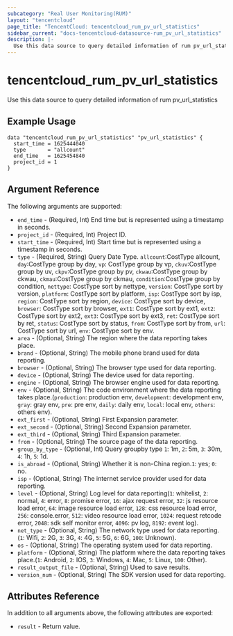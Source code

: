 ```yaml
---
subcategory: "Real User Monitoring(RUM)"
layout: "tencentcloud"
page_title: "TencentCloud: tencentcloud_rum_pv_url_statistics"
sidebar_current: "docs-tencentcloud-datasource-rum_pv_url_statistics"
description: |-
  Use this data source to query detailed information of rum pv_url_statistics
---
```


# tencentcloud_rum_pv_url_statistics

Use this data source to query detailed information of rum pv_url_statistics

## Example Usage

```hcl
data "tencentcloud_rum_pv_url_statistics" "pv_url_statistics" {
  start_time = 1625444040
  type       = "allcount"
  end_time   = 1625454840
  project_id = 1
}
```

## Argument Reference

The following arguments are supported:

* `end_time` - (Required, Int) End time but is represented using a timestamp in seconds.
* `project_id` - (Required, Int) Project ID.
* `start_time` - (Required, Int) Start time but is represented using a timestamp in seconds.
* `type` - (Required, String) Query Date Type. `allcount`:CostType allcount, `day`:CostType group by day, `vp`: CostType group by vp, `ckuv`:CostType group by uv, `ckpv`:CostType group by pv, `ckwau`:CostType group by ckwau, `ckmau`:CostType group by ckmau, `condition`:CostType group by condition, `nettype`: CostType sort by nettype, `version`: CostType sort by version, `platform`: CostType sort by platform, `isp`: CostType sort by isp, `region`: CostType sort by region, `device`: CostType sort by device, `browser`: CostType sort by browser, `ext1`: CostType sort by ext1, `ext2`: CostType sort by ext2, `ext3`: CostType sort by ext3, `ret`: CostType sort by ret, `status`: CostType sort by status, `from`: CostType sort by from, `url`: CostType sort by url, `env`: CostType sort by env.
* `area` - (Optional, String) The region where the data reporting takes place.
* `brand` - (Optional, String) The mobile phone brand used for data reporting.
* `browser` - (Optional, String) The browser type used for data reporting.
* `device` - (Optional, String) The device used for data reporting.
* `engine` - (Optional, String) The browser engine used for data reporting.
* `env` - (Optional, String) The code environment where the data reporting takes place.(`production`: production env, `development`: development env, `gray`: gray env, `pre`: pre env, `daily`: daily env, `local`: local env, `others`: others env).
* `ext_first` - (Optional, String) First Expansion parameter.
* `ext_second` - (Optional, String) Second Expansion parameter.
* `ext_third` - (Optional, String) Third Expansion parameter.
* `from` - (Optional, String) The source page of the data reporting.
* `group_by_type` - (Optional, Int) Query groupby type `1`: 1m, `2`: 5m, `3`: 30m, `4`: 1h, `5`: 1d.
* `is_abroad` - (Optional, String) Whether it is non-China region.`1`: yes; `0`: no.
* `isp` - (Optional, String) The internet service provider used for data reporting.
* `level` - (Optional, String) Log level for data reporting(`1`: whitelist, `2`: normal, `4`: error, `8`: promise error, `16`: ajax request error, `32`: js resource load error, `64`: image resource load error, `128`: css resource load error, `256`: console.error, `512`: video resource load error, `1024`: request retcode error, `2048`: sdk self monitor error, `4096`: pv log, `8192`: event log).
* `net_type` - (Optional, String) The network type used for data reporting.(`1`: Wifi, `2`: 2G, `3`: 3G, `4`: 4G, `5`: 5G, `6`: 6G, `100`: Unknown).
* `os` - (Optional, String) The operating system used for data reporting.
* `platform` - (Optional, String) The platform where the data reporting takes place.(`1`: Android, `2`: IOS, `3`: Windows, `4`: Mac, `5`: Linux, `100`: Other).
* `result_output_file` - (Optional, String) Used to save results.
* `version_num` - (Optional, String) The SDK version used for data reporting.

## Attributes Reference

In addition to all arguments above, the following attributes are exported:

* `result` - Return value.



